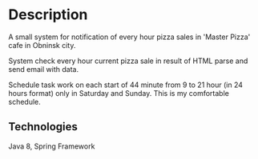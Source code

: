 # Description
A small system for notification of every hour pizza sales in 'Master Pizza' cafe in Obninsk city.

System check every hour current pizza sale in result of HTML parse and send email with data.

Schedule task work on each start of 44 minute from 9 to 21 hour (in 24 hours format) only in Saturday and Sunday. This 
is my comfortable schedule.

## Technologies
Java 8, Spring Framework
